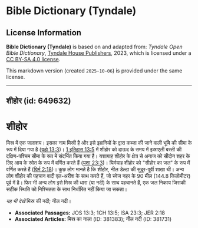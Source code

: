 # Bible Dictionary (Tyndale)

## License Information

**Bible Dictionary (Tyndale)** is based on and adapted from: _Tyndale Open Bible Dictionary_, [Tyndale House Publishers](https://tyndaleopenresources.com/), 2023, which is licensed under a [CC BY-SA 4.0 license](https://creativecommons.org/licenses/by-sa/4.0/legalcode.en).

This markdown version (created `2025-10-06`) is provided under the same license.



--------------------------------

## शीहोर (id: 649632)

शीहोर
=====

मिस्र में एक जलाशय। इसका नाम मिस्री है और इसे इब्रानियों के द्वारा कब्जा की जाने वाली भूमि की सीमा के रूप में दिया गया है ([यहो 13:3](https://ref.ly/Josh13:3))। [1 इतिहास 13:5](https://ref.ly/1Chr13:5) में शीहोर को दाऊद के समय में इस्राएली बस्ती की दक्षिण\-पश्चिम सीमा के रूप में संदर्भित किया गया है। यशायाह शीहोर के क्षेत्र से अनाज को सीदोन शहर के लिए आय के स्रोत के रूप में वर्णित करते हैं ([यशा 23:3](https://ref.ly/Isa23:3))। यिर्मयाह शीहोर को "सीहोर का जल" के रूप में वर्णित करते हैं ([यिर्म 2:18](https://ref.ly/Jer2:18))। कुछ लोग मानते है कि शीहोर, नील डेल्टा की सुदूर\-पूर्वी शाखा थी। अन्य लोग शीहोर की पहचान वादी एल\-अरीश के साथ करते हैं, जो स्वेज नहर के 90 मील (144\.8 किलोमीटर) पूर्व में है। फिर भी अन्य लोग इसे मिस्र की धारा (या नदी) के साथ पहचानते हैं, एक जल निकाय जिसकी सटीक स्थिति को निश्चितता के साथ निर्धारित नहीं किया जा सकता।

*यह भी देखें* मिस्र की नदी; नील नदी।

* **Associated Passages:** JOS 13:3; 1CH 13:5; ISA 23:3; JER 2:18
* **Associated Articles:** मिस्र का नाला (ID: 381383); नील नदी (ID: 381731)

